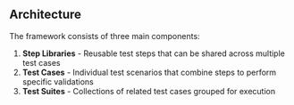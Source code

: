 ## Architecture

The framework consists of three main components:

1. **Step Libraries** - Reusable test steps that can be shared across multiple test cases
2. **Test Cases** - Individual test scenarios that combine steps to perform specific validations
3. **Test Suites** - Collections of related test cases grouped for execution